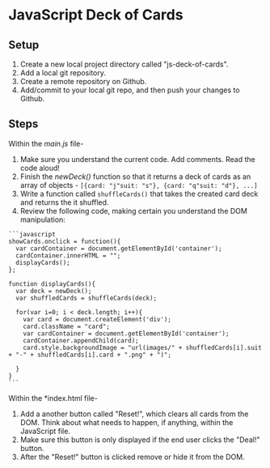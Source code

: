 # JavaScript Deck of Cards

## Setup

1. Create a new local project directory called "js-deck-of-cards".
1. Add a local git repository.
1. Create a remote repository on Github.
1. Add/commit to your local git repo, and then push your changes to Github.

## Steps

Within the *main.js* file-
  1. Make sure you understand the current code. Add comments. Read the code aloud!
  1. Finish the *newDeck()* function so that it returns a deck of cards as an array of objects - `[{card: "j"suit: "s"}, {card: "q"suit: "d"}, ...]`
  1. Write a function called `shuffleCards()` that takes the created card deck and returns the it shuffled.
  1. Review the following code, making certain you understand the DOM manipulation:

    ```javascript
    showCards.onclick = function(){
      var cardContainer = document.getElementById('container');
      cardContainer.innerHTML = "";
      displayCards();
    };

    function displayCards(){
      var deck = newDeck();
      var shuffledCards = shuffleCards(deck);

      for(var i=0; i < deck.length; i++){
        var card = document.createElement('div');
        card.className = "card";
        var cardContainer = document.getElementById('container');
        cardContainer.appendChild(card);
        card.style.backgroundImage = "url(images/" + shuffledCards[i].suit + "-" + shuffledCards[i].card + ".png" + ")";

      }
    }
    ```

Within the *index.html file-
  1. Add a another button called "Reset!", which clears all cards from the DOM. Think about what needs to happen, if anything, within the JavaScript file.
  1. Make sure this button is only displayed if the end user clicks the "Deal!" button.
  1. After the "Reset!" button is clicked remove or hide it from the DOM.
